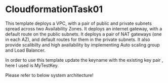# CloudformationTask01
This template deploys a VPC, with a pair of public and private subnets spread
across two Availability Zones. It deploys an internet gateway, with a default
route on the public subnets. It deploys a pair of NAT gateways (one in each AZ),
and default routes for them in the private subnets. It also provide scalibilty and high availability by implementing Auto scaling group and Load Balancer.

In order to use this template update the keyname with the existing key pair , here I used is MyTestKey.

Please refer to below system architecture!
